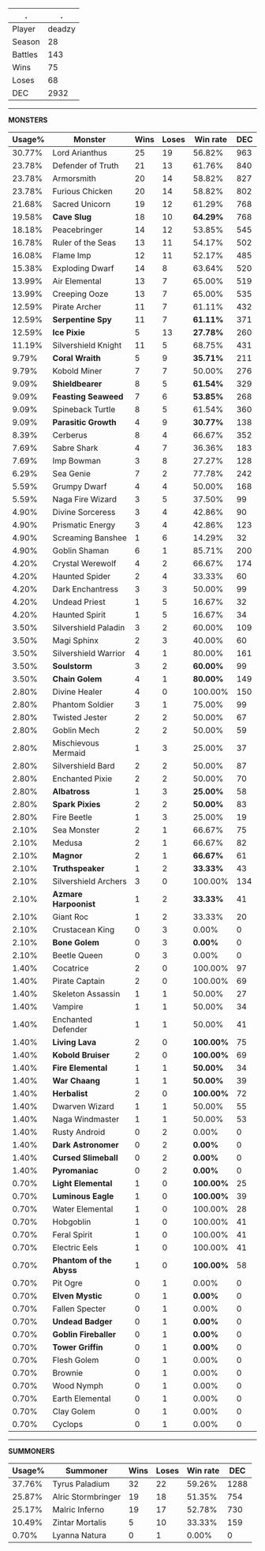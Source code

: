 .|.
|-|-
Player|deadzy
Season|28
Battles|143
Wins|75
Loses|68
DEC|2932

---
**MONSTERS**

Usage%|Monster|Wins|Loses|Win rate|DEC|
-|-|-|-|-|-|
30.77%|Lord Arianthus|25|19|56.82%|963|
23.78%|Defender of Truth|21|13|61.76%|840|
23.78%|Armorsmith|20|14|58.82%|827|
23.78%|Furious Chicken|20|14|58.82%|802|
21.68%|Sacred Unicorn|19|12|61.29%|768|
19.58%|**Cave Slug**|18|10|**64.29%**|768|
18.18%|Peacebringer|14|12|53.85%|545|
16.78%|Ruler of the Seas|13|11|54.17%|502|
16.08%|Flame Imp|12|11|52.17%|485|
15.38%|Exploding Dwarf|14|8|63.64%|520|
13.99%|Air Elemental|13|7|65.00%|519|
13.99%|Creeping Ooze|13|7|65.00%|535|
12.59%|Pirate Archer|11|7|61.11%|432|
12.59%|**Serpentine Spy**|11|7|**61.11%**|371|
12.59%|**Ice Pixie**|5|13|**27.78%**|260|
11.19%|Silvershield Knight|11|5|68.75%|431|
9.79%|**Coral Wraith**|5|9|**35.71%**|211|
9.79%|Kobold Miner|7|7|50.00%|276|
9.09%|**Shieldbearer**|8|5|**61.54%**|329|
9.09%|**Feasting Seaweed**|7|6|**53.85%**|268|
9.09%|Spineback Turtle|8|5|61.54%|360|
9.09%|**Parasitic Growth**|4|9|**30.77%**|138|
8.39%|Cerberus|8|4|66.67%|352|
7.69%|Sabre Shark|4|7|36.36%|183|
7.69%|Imp Bowman|3|8|27.27%|128|
6.29%|Sea Genie|7|2|77.78%|242|
5.59%|Grumpy Dwarf|4|4|50.00%|168|
5.59%|Naga Fire Wizard|3|5|37.50%|99|
4.90%|Divine Sorceress|3|4|42.86%|90|
4.90%|Prismatic Energy|3|4|42.86%|123|
4.90%|Screaming Banshee|1|6|14.29%|32|
4.90%|Goblin Shaman|6|1|85.71%|200|
4.20%|Crystal Werewolf|4|2|66.67%|174|
4.20%|Haunted Spider|2|4|33.33%|60|
4.20%|Dark Enchantress|3|3|50.00%|99|
4.20%|Undead Priest|1|5|16.67%|32|
4.20%|Haunted Spirit|1|5|16.67%|34|
3.50%|Silvershield Paladin|3|2|60.00%|109|
3.50%|Magi Sphinx|2|3|40.00%|60|
3.50%|Silvershield Warrior|4|1|80.00%|161|
3.50%|**Soulstorm**|3|2|**60.00%**|99|
3.50%|**Chain Golem**|4|1|**80.00%**|149|
2.80%|Divine Healer|4|0|100.00%|150|
2.80%|Phantom Soldier|3|1|75.00%|99|
2.80%|Twisted Jester|2|2|50.00%|67|
2.80%|Goblin Mech|2|2|50.00%|59|
2.80%|Mischievous Mermaid|1|3|25.00%|37|
2.80%|Silvershield Bard|2|2|50.00%|87|
2.80%|Enchanted Pixie|2|2|50.00%|70|
2.80%|**Albatross**|1|3|**25.00%**|58|
2.80%|**Spark Pixies**|2|2|**50.00%**|83|
2.80%|Fire Beetle|1|3|25.00%|19|
2.10%|Sea Monster|2|1|66.67%|75|
2.10%|Medusa|2|1|66.67%|82|
2.10%|**Magnor**|2|1|**66.67%**|61|
2.10%|**Truthspeaker**|1|2|**33.33%**|43|
2.10%|Silvershield Archers|3|0|100.00%|134|
2.10%|**Azmare Harpoonist**|1|2|**33.33%**|41|
2.10%|Giant Roc|1|2|33.33%|20|
2.10%|Crustacean King|0|3|0.00%|0|
2.10%|**Bone Golem**|0|3|**0.00%**|0|
2.10%|Beetle Queen|0|3|0.00%|0|
1.40%|Cocatrice|2|0|100.00%|97|
1.40%|Pirate Captain|2|0|100.00%|69|
1.40%|Skeleton Assassin|1|1|50.00%|27|
1.40%|Vampire|1|1|50.00%|34|
1.40%|Enchanted Defender|1|1|50.00%|41|
1.40%|**Living Lava**|2|0|**100.00%**|75|
1.40%|**Kobold Bruiser**|2|0|**100.00%**|69|
1.40%|**Fire Elemental**|1|1|**50.00%**|34|
1.40%|**War Chaang**|1|1|**50.00%**|39|
1.40%|**Herbalist**|2|0|**100.00%**|72|
1.40%|Dwarven Wizard|1|1|50.00%|55|
1.40%|Naga Windmaster|1|1|50.00%|53|
1.40%|Rusty Android|0|2|0.00%|0|
1.40%|**Dark Astronomer**|0|2|**0.00%**|0|
1.40%|**Cursed Slimeball**|0|2|**0.00%**|0|
1.40%|**Pyromaniac**|0|2|**0.00%**|0|
0.70%|**Light Elemental**|1|0|**100.00%**|25|
0.70%|**Luminous Eagle**|1|0|**100.00%**|39|
0.70%|Water Elemental|1|0|100.00%|28|
0.70%|Hobgoblin|1|0|100.00%|41|
0.70%|Feral Spirit|1|0|100.00%|41|
0.70%|Electric Eels|1|0|100.00%|41|
0.70%|**Phantom of the Abyss**|1|0|**100.00%**|58|
0.70%|Pit Ogre|0|1|0.00%|0|
0.70%|**Elven Mystic**|0|1|**0.00%**|0|
0.70%|Fallen Specter|0|1|0.00%|0|
0.70%|**Undead Badger**|0|1|**0.00%**|0|
0.70%|**Goblin Fireballer**|0|1|**0.00%**|0|
0.70%|**Tower Griffin**|0|1|**0.00%**|0|
0.70%|Flesh Golem|0|1|0.00%|0|
0.70%|Brownie|0|1|0.00%|0|
0.70%|Wood Nymph|0|1|0.00%|0|
0.70%|Earth Elemental|0|1|0.00%|0|
0.70%|Clay Golem|0|1|0.00%|0|
0.70%|Cyclops|0|1|0.00%|0|

---
**SUMMONERS**

Usage%|Summoner|Wins|Loses|Win rate|DEC|
-|-|-|-|-|-|
37.76%|Tyrus Paladium|32|22|59.26%|1288|
25.87%|Alric Stormbringer|19|18|51.35%|754|
25.17%|Malric Inferno|19|17|52.78%|730|
10.49%|Zintar Mortalis|5|10|33.33%|159|
0.70%|Lyanna Natura|0|1|0.00%|0|
